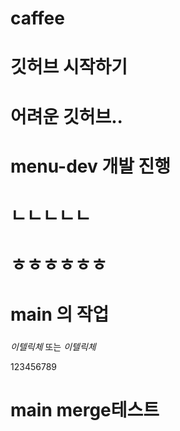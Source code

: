 # caffee

# 깃허브 시작하기
# 어려운 깃허브..
# menu-dev 개발 진행
# ㄴㄴㄴㄴㄴ
# ㅎㅎㅎㅎㅎㅎ

# main 의 작업
###
*이텔릭체* 또는 _이텔릭체_


123456789

# main merge테스트